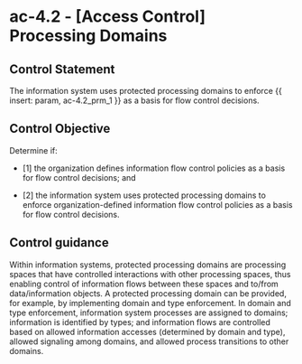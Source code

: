 # ac-4.2 - \[Access Control\] Processing Domains

## Control Statement

The information system uses protected processing domains to enforce {{ insert: param, ac-4.2_prm_1 }} as a basis for flow control decisions.

## Control Objective

Determine if:

- \[1\] the organization defines information flow control policies as a basis for flow control decisions; and

- \[2\] the information system uses protected processing domains to enforce organization-defined information flow control policies as a basis for flow control decisions.

## Control guidance

Within information systems, protected processing domains are processing spaces that have controlled interactions with other processing spaces, thus enabling control of information flows between these spaces and to/from data/information objects. A protected processing domain can be provided, for example, by implementing domain and type enforcement. In domain and type enforcement, information system processes are assigned to domains; information is identified by types; and information flows are controlled based on allowed information accesses (determined by domain and type), allowed signaling among domains, and allowed process transitions to other domains.
